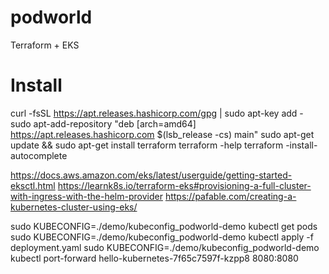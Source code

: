 # podworld
Terraform + EKS

# Install

curl -fsSL https://apt.releases.hashicorp.com/gpg | sudo apt-key add -
sudo apt-add-repository "deb [arch=amd64] https://apt.releases.hashicorp.com $(lsb_release -cs) main"
sudo apt-get update && sudo apt-get install terraform
terraform -help
terraform -install-autocomplete


https://docs.aws.amazon.com/eks/latest/userguide/getting-started-eksctl.html
https://learnk8s.io/terraform-eks#provisioning-a-full-cluster-with-ingress-with-the-helm-provider
https://pafable.com/creating-a-kubernetes-cluster-using-eks/

sudo KUBECONFIG=./demo/kubeconfig_podworld-demo kubectl get pods
sudo KUBECONFIG=./demo/kubeconfig_podworld-demo kubectl apply -f deployment.yaml
sudo KUBECONFIG=./demo/kubeconfig_podworld-demo kubectl port-forward hello-kubernetes-7f65c7597f-kzpp8 8080:8080
